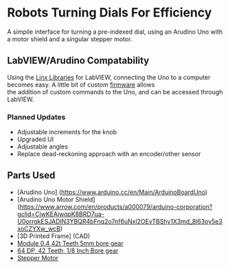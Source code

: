 # Robots Turning Dials For Efficiency #
A simpile interface for turning a pre-indexed dial, using an Arudino Uno with a motor shield and a singular stepper motor.

## LabVIEW/Arudino Compatability ##
Using the [Linx Libraries](https://www.labviewmakerhub.com/doku.php?id=libraries:linx:start) for LabVIEW, connecting the Uno to a computer becomes easy. A little bit of custom [firmware](src/Arduino_Uno_Serial.ino) allows  
the addition of custom commands to the Uno, and can be accessed through LabVIEW.

### Planned Updates ###
* Adjustable increments for the knob
* Upgraded UI
* Adjustable angles
* Replace dead-reckoning approach with an encoder/other sensor

## Parts Used ##
* [Arudino Uno] (https://www.arduino.cc/en/Main/ArduinoBoardUno)
* [Arudino Uno Motor Shield] (https://www.arrow.com/en/products/a000079/arduino-corporation?gclid=CjwKEAjwqpK8BRD7ua-U0orrgkESJADlN3YBQR4bFnq2o7nf6uNxl2OEvTBShy1X3md_8l63oy5e3xoCZYXw_wcB)
* [3D Printed Frame] (CAD)
* [Module 0.4 42t Teeth 5mm bore gear](http://shop.sdp-si.com/catalog/product/?id=A_1P_2MYD04042C)
* [64 DP, 42 Teeth, 1/8 Inch Bore gear](http://shop.sdp-si.com/catalog/product/?id=A_1P_2-Y64042A)
* [Stepper Motor](http://www.zappautomation.co.uk/sy42sth47-1684b-high-torque-hybrid-stepper-motors.html)